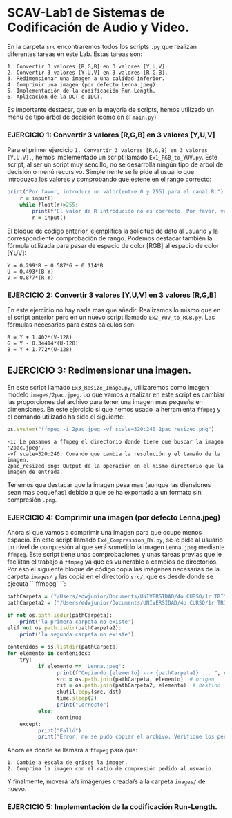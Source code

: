 # SCAV-Lab1 de Sistemas de Codificación de Audio y Video.

En la carpeta ```src``` encontraremos todos los scripts ```.py``` que realizan diferentes tareas en este Lab.
Estas tareas son:
```
1. Convertir 3 valores [R,G,B] en 3 valores [Y,U,V].
2. Convertir 3 valores [Y,U,V] en 3 valores [R,G,B].
3. Redimensionar una imagen a una calidad inferior.
4. Comprimir una imagen (por defecto Lenna.jpeg).
5. Implementación de la codificación Run-Length.
6. Aplicación de la DCT e IDCT.
```
Es importante destacar, que en la mayoria de scripts, hemos utilizado un menú de tipo arbol de decisión (como en el ```main.py```)

### EJERCICIO 1: Convertir 3 valores [R,G,B] en 3 valores [Y,U,V]
Para el primer ejercicio ```1. Convertir 3 valores [R,G,B] en 3 valores [Y,U,V].```, hemos implementado un script llamado ```Ex1_RGB_to_YUV.py```.
Este script, al ser un script muy sencillo, no se desarrolla ningún tipo de arbol de decisión o menú recursivo. Simplemente se le pide al usuario que introduzca los valores y comprobando que estene en el rango correcto:
```ruby
print("Por favor, introduce un valor(entre 0 y 255) para el canal R:")
    r = input()
    while float(r)>255:
        print(f"El valor de R introducido no es correcto. Por favor, vuelva a introducir un valor(entre 0 y 255) para el canal R:")
        r = input()
```
El bloque de código anterior, ejemplifica la solicitud de dato al usuario y la correspondiente comprobación de rango.
Podemos destacar también la fórmula utilizada para pasar de espacio de color [RGB] al espacio de color [YUV]:
```
Y = 0.299*R + 0.587*G + 0.114*B
U = 0.493*(B-Y)
V = 0.877*(R-Y)
```

### EJERCICIO 2: Convertir 3 valores [Y,U,V] en 3 valores [R,G,B]
En este ejercicio no hay nada mas que añadir. Realizamos lo mismo que en el script anterior pero en un nuevo script llamado ```Ex2_YUV_to_RGB.py```.
Las fórmulas necesarias para estos cálculos son:
```
R = Y + 1.402*(V-128)
G = Y - 0.34414*(U-128)
B = Y + 1.772*(U-128)
```

## EJERCICIO 3: Redimensionar una imagen.
En este script llamado ```Ex3_Resize_Image.py```, utilizaremos como imagen modelo ```images/2pac.jpeg```.
Lo que vamos a realizar en este script es cambiar las proporciones del archivo para tener una imagen mas pequeña en dimensiones.
En este ejercicio si que hemos usado la herramienta ```ffmpeg``` y el comando utilizado ha sido el siguiente:
```ruby
os.system("ffmpeg -i 2pac.jpeg -vf scale=320:240 2pac_resized.png")
```
```
-i: Le pasamos a ffmpeg el directorio donde tiene que buscar la imagen '2pac.jpeg'. 
-vf scale=320:240: Comando que cambia la resolución y el tamaño de la imagen.
2pac_resized.png: Output de la operación en el mismo directorio que la imagen de entrada.
```
Tenemos que destacar que la imagen pesa mas (aunque las diensiones sean mas pequeñas) debido a que se ha exportado a un formato sin compresión ```.png```.

### EJERCICIO 4: Comprimir una imagen (por defecto Lenna.jpeg)
Ahora si que vamos a comprimir una imagen para que ocupe  menos espacio.
En este script llamado ```Ex4_Compression_BW.py```, se le pide al usuario un nivel de compresión al que será sometido la imagen ```Lenna.jpeg``` mediante ```ffmpeg```.
Este script tiene unas comprobaciones y unas tareas previas que le facilitan el trabajo a ```ffmpeg``` ya que es vulnerable a cambios de directorios.
Por eso el siguiente bloque de código copia las imágenes necesarias de la carpeta ```images/``` y las copia en el directorio ```src/```, que es desde donde se ejecuta ```ffmpeg````:
```ruby
pathCarpeta = ("/Users/edwjunior/Documents/UNIVERSIDAD/4o CURSO/1r TRIMESTRE/SISTEMES DE CODIFICACIÓ D'ÀUDIO I VIDEO/LABS/pythonProject/images")
pathCarpeta2 = ("/Users/edwjunior/Documents/UNIVERSIDAD/4o CURSO/1r TRIMESTRE/SISTEMES DE CODIFICACIÓ D'ÀUDIO I VIDEO/LABS/pythonProject/src")

if not os.path.isdir(pathCarpeta):
    print('la primera carpeta no existe')
elif not os.path.isdir(pathCarpeta2):
    print('la segunda carpeta no existe')

contenidos = os.listdir(pathCarpeta)
for elemento in contenidos:
    try:
          if elemento == 'Lenna.jpeg':
                print(f"Copiando {elemento} --> {pathCarpeta2} ... ", end="")
                src = os.path.join(pathCarpeta, elemento)  # origen
                dst = os.path.join(pathCarpeta2, elemento)  # destino
                shutil.copy(src, dst)
                time.sleep(2)
                print("Correcto")
          else:
                continue
    except:
          print("Falló")
          print("Error, no se pudo copiar el archivo. Verifique los permisos de escritura")
```
Ahora es donde se llamará a ```ffmpeg``` para que:
```
1. Cambie a escala de grises la imagen.
2. Comprima la imagen con el ratio de compresión pedido al usuario.
```
Y finalmente, moverá la/s imágen/es creada/s a la carpeta ```images/``` de nuevo.

### EJERCICIO 5: Implementación de la codificación Run-Length.

